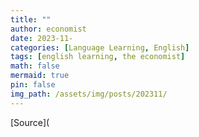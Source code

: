 ```yaml
---
title: ""
author: economist
date: 2023-11-
categories: [Language Learning, English]
tags: [english learning, the economist]
math: false
mermaid: true
pin: false
img_path: /assets/img/posts/202311/
---
```




[Source](




